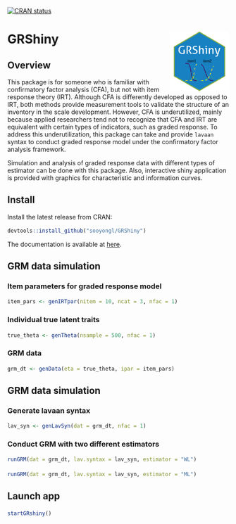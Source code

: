 
<!-- badges: start -->

[![CRAN
status](https://www.r-pkg.org/badges/version/GRShiny)](https://CRAN.R-project.org/package=GRShiny)
<!-- badges: end -->

# GRShiny <img src='https://raw.githubusercontent.com/sooyongl/GRShiny/main/man/figures/hextile.png?raw=true' align="right" height="135" />

## Overview

This package is for someone who is familiar with confirmatory factor
analysis (CFA), but not with item response theory (IRT). Although CFA is
differently developed as opposed to IRT, both methods provide
measurement tools to validate the structure of an inventory in the scale
development. However, CFA is underutilized, mainly because applied
researchers tend not to recognize that CFA and IRT are equivalent with
certain types of indicators, such as graded response. To address this
underutilization, this package can take and provide `lavaan` syntax to
conduct graded response model under the confirmatory factor analysis
framework.

Simulation and analysis of graded response data with different types of
estimator can be done with this package. Also, interactive shiny
application is provided with graphics for characteristic and information
curves.

## Install

Install the latest release from CRAN:

``` r
devtools::install_github("sooyongl/GRShiny")
```

The documentation is available at
[here](https://sooyongl.github.io/GRShiny/).

## GRM data simulation

### Item parameters for graded response model

``` r
item_pars <- genIRTpar(nitem = 10, ncat = 3, nfac = 1)
```

### Individual true latent traits

``` r
true_theta <- genTheta(nsample = 500, nfac = 1)
```

### GRM data

``` r
grm_dt <- genData(eta = true_theta, ipar = item_pars)
```

## GRM data simulation

### Generate lavaan syntax

``` r
lav_syn <- genLavSyn(dat = grm_dt, nfac = 1)
```

### Conduct GRM with two different estimators

``` r
runGRM(dat = grm_dt, lav.syntax = lav_syn, estimator = "WL")

runGRM(dat = grm_dt, lav.syntax = lav_syn, estimator = "ML")
```

## Launch app

``` r
startGRshiny()
```
